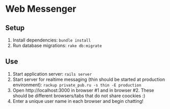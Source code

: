 Web Messenger
=================

Setup
-----------------

1. Install dependencies: `bundle install`
2. Run database migrations: `rake db:migrate`

Use
----------------- 

1. Start application server: `rails server`
2. Start server for realtime messaging (thin should be started at production environment): `rackup private_pub.ru -s thin -E production`
3. Open http://localhost:3000 in browser #1 and in browser #2. These should be different browsers/tabs that do not share coockies :) 
4. Enter a unique user name in each browser and begin chatting!
